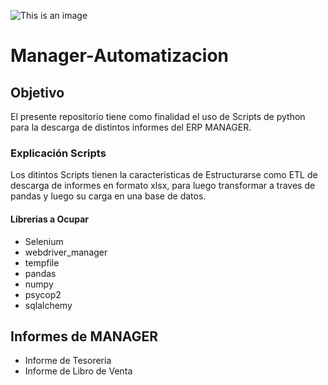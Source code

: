 ![This is an image](https://manager.cl/wp-content/uploads/2022/02/logo-manager-mas.png)
# Manager-Automatizacion 

## Objetivo 
El presente repositorio tiene como finalidad el uso de Scripts de python para la descarga de distintos informes del ERP MANAGER.

### Explicación Scripts
Los ditintos Scripts tienen la caracteristicas de Estructurarse como ETL de descarga de informes en formato xlsx, para luego transformar a traves de pandas y luego su carga en una base de datos.

#### Librerias a Ocupar
- Selenium
- webdriver_manager
- tempfile
- pandas
- numpy
- psycop2
- sqlalchemy

## Informes de MANAGER
- Informe de Tesoreria
- Informe de Libro de Venta
